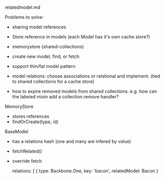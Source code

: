 relatedmodel.md


Problems to solve:
- sharing model references
- Store reference in models (each Model has it's own cache store?)
- memorystore (shared-collections)
- create new model, find, or fetch
- support thin/fat model pattern

- model relations: choose associations or relational and implement. (tied to shared collections for a cache store)


- how to expire removed models from shared collections. 
  e.g. how can the labeled mixin add a collection.remove handler?


MemoryStore
  - stores references
  - findOrCreate(type, id)

BaseModel
  - has a relations hash (one and many are infered by value)
  - fetchRelated()

  - override fetch 
  
    relations: [
      {
        type: Backbone.One,
        key: 'bacon',
        relatedModel: Bacon
      }
